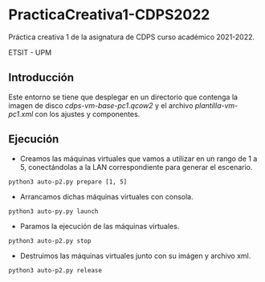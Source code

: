 # PracticaCreativa1-CDPS2022
Práctica creativa 1 de la asignatura de CDPS curso académico 2021-2022.

ETSIT - UPM

## Introducción
Este entorno se tiene que desplegar en un directorio que contenga la imagen de disco *cdps-vm-base-pc1.qcow2* y el archivo *plantilla-vm-pc1.xml* con los ajustes y componentes.

## Ejecución
- Creamos las máquinas virtuales que vamos a utilizar en un rango de 1 a 5, conectándolas a la LAN correspondiente para generar el escenario.
~~~
python3 auto-p2.py prepare [1, 5]
~~~
- Arrancamos dichas máquinas virtuales con consola.
~~~
python3 auto-py.py launch
~~~
- Paramos la ejecución de las máquinas virtuales. 
~~~~
python3 auto-p2.py stop
~~~~
- Destruimos las máquinas virtuales junto con su imágen y archivo xml. 
~~~~
python3 auto-p2.py release
~~~~
